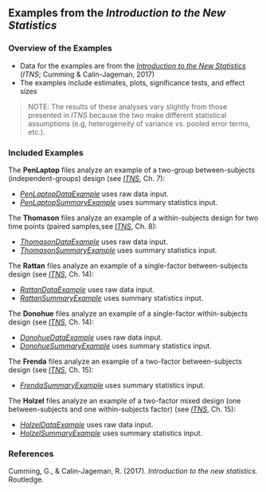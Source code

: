 ## Examples from the _Introduction to the New Statistics_

### Overview of the Examples

- Data for the examples are from the _[Introduction to the New Statistics](https://thenewstatistics.com/itns/ "Introduction to the New Statistics")_ (_ITNS_; Cumming & Calin-Jageman, 2017)
- The examples include estimates, plots, significance tests, and effect sizes

> NOTE: The results of these analyses vary slightly from those presented in _ITNS_ because the two make different statistical assumptions (e.g, heterogeneity of variance vs. pooled error terms, etc.).

### Included Examples

The **PenLaptop** files analyze an example of a two-group between-subjects (independent-groups) design (see _[ITNS](https://thenewstatistics.com/itns/ "Introduction to the New Statistics")_, Ch. 7):

- [_PenLaptopDataExample_](./PenLaptopDataExample.md) uses raw data input.
- [_PenLaptopSummaryExample_](./PenLaptopSummaryExample.md) uses summary statistics input.

The **Thomason** files analyze an example of a within-subjects design for two time points (paired samples,see _[ITNS](https://thenewstatistics.com/itns/ "Introduction to the New Statistics")_, Ch. 8):

- [_ThomasonDataExample_](./ThomasonDataExample.md) uses raw data input.
- [_ThomasonSummaryExample_](./ThomasonSummaryExample.md) uses summary statistics input.

The **Rattan** files analyze an example of a single-factor between-subjects design (see _[ITNS](https://thenewstatistics.com/itns/ "Introduction to the New Statistics")_, Ch. 14):

- [_RattanDataExample_](./RattanDataExample.md) uses raw data input.
- [_RattanSummaryExample_](./RattanSummaryExample.md) uses summary statistics input.

The **Donohue** files analyze an example of a single-factor within-subjects design (see _[ITNS](https://thenewstatistics.com/itns/ "Introduction to the New Statistics")_, Ch. 14):

- [_DonohueDataExample_](./DonohueDataExample.md) uses raw data input.
- [_DonohueSummaryExample_](./DonohueSummaryExample.md) uses summary statistics input.

The **Frenda** files analyze an example of a two-factor between-subjects design (see _[ITNS](https://thenewstatistics.com/itns/ "Introduction to the New Statistics")_, Ch. 15):

- [_FrendaSummaryExample_](./FrendaSummaryExample.md) uses summary statistics input.

The **Holzel** files analyze an example of a two-factor mixed design (one between-subjects and one within-subjects factor) (see _[ITNS](https://thenewstatistics.com/itns/ "Introduction to the New Statistics")_, Ch. 15):

- [_HolzelDataExample_](./HolzelDataExample.md) uses raw data input.
- [_HolzelSummaryExample_](./HolzelSummaryExample.md) uses summary statistics input.

### References

Cumming, G., & Calin-Jageman, R. (2017). _Introduction to the new statistics._ Routledge.
